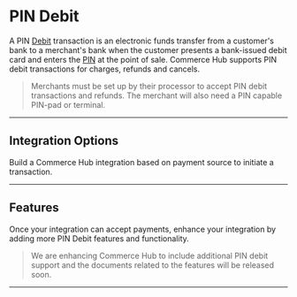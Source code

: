 

# PIN Debit

A PIN [Debit](?path=docs/Resources/FAQs-Glossary/Glossary.md#debit) transaction is an electronic funds transfer from a customer's bank to a merchant's bank when the customer presents a bank-issued debit card and enters the [PIN](?path=docs/Resources/FAQs-Glossary/Glossary.md#pin) at the point of sale. Commerce Hub supports PIN debit transactions for charges, refunds and cancels.


<!-- theme: caution -->
> Merchants must be set up by their processor to accept PIN debit transactions and refunds. The merchant will also need a PIN capable PIN-pad or terminal.


---

## Integration Options

Build a Commerce Hub integration based on payment source to initiate a transaction.

<!-- type: row -->

<!-- type: card
title: EMV Request
description: EMV-enabled chip payment cards are paired with additional layers of security such as encryption, tokenization and other authentication techniques making it difficult to replicate and reducing card payment fraud.
link: ?path=docs/Resources/FAQs-Glossary/Glossary.md
-->

<!-- type: card
title: Track Request
description: Payment Track can be used as EMV Fallback and involves manually swiping the payment source into a payment terminal using magnetic stripe. This can be used when the payment terminal fails to obtain the card details from the card's chip.
link: ?path=docs/In-Person/Encrypted-Payments/Track.md
-->

<!-- type: card
title: Key Management
description: Key management involves creating, deleting, storing and distributing keys. Managing keys nneds a number of requirements, for physical security and procedural aspects, such as the renowned 'dual control'.
link:
-->

<!-- type: row-end -->

---

## Features 

Once your integration can accept payments, enhance your integration by adding more PIN Debit features and functionality.

<!-- theme: warning -->
> We are enhancing Commerce Hub to include additional PIN debit support and the documents related to the features will be released soon.

<!-- type: row -->

<!-- type: card
title: Balance Inquiry
description: Balance inquiry can be used to know the funds remaining in the customer's debit account.
link: 
-->

<!-- type: card
title: Cash Back
description: The cashback feature allows shoppers get cash back in your account, either after a purchase or without a purchase. 
link: 
-->

<!-- type: card
title: Partial Approval
description: This validation is used only for transactions where the acquirer supports partial authorisations. Partial approval checks if the transaction amount depletes the card's balance and requires another payment method to complete the transaction.
link:
-->

<!-- type: row-end -->

<!-- type: row -->

<!-- type: card
title: EBT
description: Electronic Benefit Transfer payment cards allows the acceptance of electronic benefits........
link: 
-->

<!-- type: card
title: Debit Reversals (Merchant-Initiated and )
description: 
link: 
-->

<!-- type: card
title: Quasi-Cash
description: 
link:
-->

<!-- type: row-end -->
---
